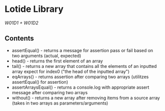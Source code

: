 # Lotide Library
*W01D1 + W01D2*

## Contents
* assertEqual() - returns a message for assertion pass or fail based on two arguments (actual, expected)
* head() - returns the first element of an array
* tail() - returns a new array that contains all the elements of an inputted array expect for index0 ("the head of the inputted array")
* eqArrays() - returns assertion after comparing two arrays (utilitzes assertEqual() for assertion)
* assertArraysEqual() - returns a console.log with appropriate assert message after comparing two arrays 
* without() - returns a new array after removing items from a source array (takes in two arrays as parameters/arguments)